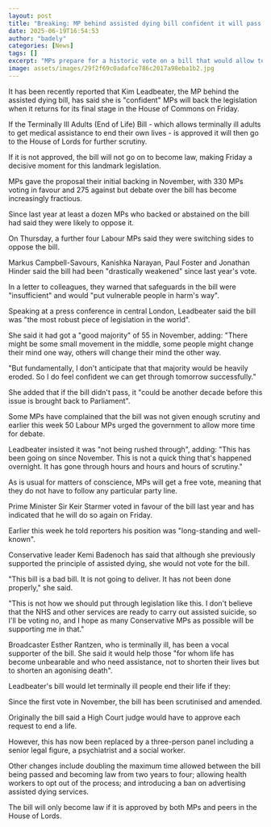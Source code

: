 ```yaml
---
layout: post
title: "Breaking: MP behind assisted dying bill confident it will pass Commons vote"
date: 2025-06-19T16:54:53
author: "badely"
categories: [News]
tags: []
excerpt: "MPs prepare for a historic vote on a bill that would allow terminally ill adults to end their own lives."
image: assets/images/29f2f69c0adafce786c2017a98eba1b2.jpg
---
```


It has been recently reported that Kim Leadbeater, the MP behind the assisted dying bill, has said she is "confident" MPs will back the legislation when it returns for its final stage in the House of Commons on Friday.

If the Terminally Ill Adults (End of Life) Bill - which allows terminally ill adults to get medical assistance to end their own lives - is approved it will then go to the House of Lords for further scrutiny. 

If it is not approved, the bill will not go on to become law, making Friday a decisive moment for this landmark legislation.

MPs gave the proposal their initial backing in November, with 330 MPs voting in favour and 275 against but debate over the bill has become increasingly fractious.

Since last year at least a dozen MPs who backed or abstained on the bill had said they were likely to oppose it.

On Thursday, a further four Labour MPs said they were switching sides to oppose the bill. 

Markus Campbell-Savours, Kanishka Narayan, Paul Foster and Jonathan Hinder said the bill had been "drastically weakened" since last year's vote. 

In a letter to colleagues, they warned that safeguards in the bill were "insufficient" and would "put vulnerable people in harm's way".

Speaking at a press conference in central London, Leadbeater said the bill was "the most robust piece of legislation in the world".

She said it had got a "good majority" of 55 in November, adding: "There might be some small movement in the middle, some people might change their mind one way, others will change their mind the other way.

"But fundamentally, I don't anticipate that that majority would be heavily eroded. So I do feel confident we can get through tomorrow successfully."

She added that if the bill didn't pass, it "could be another decade before this issue is brought back to Parliament".

Some MPs have complained that the bill was not given enough scrutiny and earlier this week 50 Labour MPs urged the government to allow more time for debate. 

Leadbeater insisted it was "not being rushed through", adding: "This has been going on since November. This is not a quick thing that's happened overnight. It has gone through hours and hours and hours of scrutiny."

As is usual for matters of conscience, MPs will get a free vote, meaning that they do not have to follow any particular party line.

Prime Minister Sir Keir Starmer voted in favour of the bill last year and has indicated that he will do so again on Friday. 

Earlier this week he told reporters his position was "long-standing and well-known".

Conservative leader Kemi Badenoch has said that although she previously supported the principle of assisted dying, she would not vote for the bill. 

"This bill is a bad bill. It is not going to deliver. It has not been done properly," she said.

"This is not how we should put through legislation like this. I don't believe that the NHS and other services are ready to carry out assisted suicide, so I'll be voting no, and I hope as many Conservative MPs as possible will be supporting me in that."

Broadcaster Esther Rantzen, who is terminally ill, has been a vocal supporter of the bill. She said it would help those "for whom life has become unbearable and who need assistance, not to shorten their lives but to shorten an agonising death".

Leadbeater's bill would let terminally ill people end their life if they: 

Since the first vote in November, the bill has been scrutinised and amended.

Originally the bill said a High Court judge would have to approve each request to end a life. 

However, this has now been replaced by a three-person panel including a senior legal figure, a psychiatrist and a social worker.

Other changes include doubling the maximum time allowed between the bill being passed and becoming law from two years to four; allowing health workers to opt out of the process; and introducing a ban on advertising assisted dying services. 

The bill will only become law if it is approved by both MPs and peers in the House of Lords.

